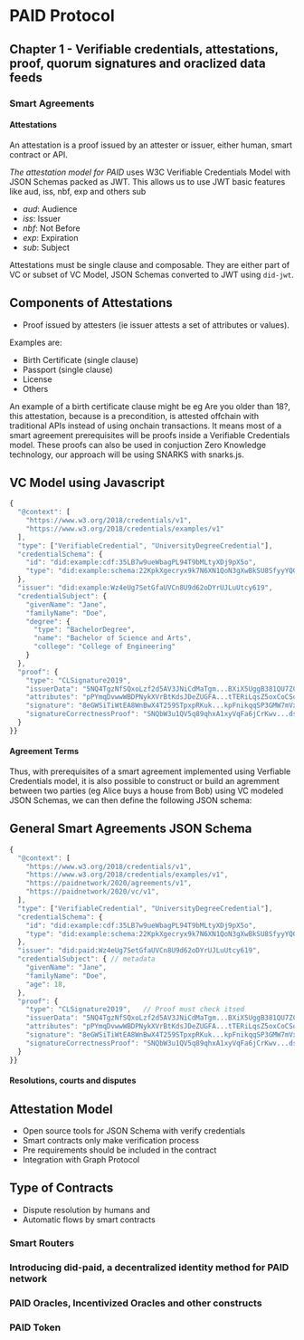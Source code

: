 # PAID Protocol

## Chapter 1 - Verifiable credentials, attestations, proof, quorum signatures and oraclized data feeds


### Smart Agreements

#### Attestations
An attestation is a proof issued by an attester or issuer, either human, smart contract or API.

*The attestation model for PAID* uses W3C Verifiable Credentials Model with JSON Schemas packed as JWT. This allows us to use JWT basic features like aud, iss, nbf, exp and others sub

- *aud*: Audience
- *iss*: Issuer
- *nbf*: Not Before
- *exp*: Expiration
- *sub*: Subject


Attestations must be single clause and composable. They are either part of VC or subset of VC Model, JSON Schemas converted to JWT using `did-jwt`.

## Components of Attestations
- Proof issued by attesters (ie issuer attests a set of attributes or values).

Examples are:
- Birth Certificate (single clause)
- Passport (single clause)
- License
- Others 

An example of a birth certificate clause might be eg Are you older than 18?, this attestation, because is a precondition, is attested offchain with traditional APIs instead of using onchain transactions. It means most of a smart agreement prerequisites will be proofs inside a Verifiable Credentials model. These proofs can also be used in conjuction Zero Knowledge technology, our approach will be using SNARKS with snarks.js.


## VC Model using Javascript
```javascript
{
  "@context": [
    "https://www.w3.org/2018/credentials/v1",
    "https://www.w3.org/2018/credentials/examples/v1"
  ],
  "type": ["VerifiableCredential", "UniversityDegreeCredential"],
  "credentialSchema": {
    "id": "did:example:cdf:35LB7w9ueWbagPL94T9bMLtyXDj9pX5o",
    "type": "did:example:schema:22KpkXgecryx9k7N6XN1QoN3gXwBkSU8SfyyYQG"
  },
  "issuer": "did:example:Wz4eUg7SetGfaUVCn8U9d62oDYrUJLuUtcy619",
  "credentialSubject": {
    "givenName": "Jane",
    "familyName": "Doe",
    "degree": {
      "type": "BachelorDegree",
      "name": "Bachelor of Science and Arts",
      "college": "College of Engineering"
    }
  },
  "proof": {
    "type": "CLSignature2019",
    "issuerData": "5NQ4TgzNfSQxoLzf2d5AV3JNiCdMaTgm...BXiX5UggB381QU7ZCgqWivUmy4D",
    "attributes": "pPYmqDvwwWBDPNykXVrBtKdsJDeZUGFA...tTERiLqsZ5oxCoCSodPQaggkDJy",
    "signature": "8eGWSiTiWtEA8WnBwX4T259STpxpRKuk...kpFnikqqSP3GMW7mVxC4chxFhVs",
    "signatureCorrectnessProof": "SNQbW3u1QV5q89qhxA1xyVqFa6jCrKwv...dsRypyuGGK3RhhBUvH1tPEL8orH"
  }
}}
```


#### Agreement Terms
Thus, with prerequisites of a smart agreement implemented using Verfiable Credentials model, it is also possible to construct or build an agremment
between two parties (eg Alice buys a house from Bob) using VC modeled JSON Schemas, we can then define the following JSON schema:

## General Smart Agreements JSON Schema 
```javascript
{
  "@context": [
    "https://www.w3.org/2018/credentials/v1",
    "https://www.w3.org/2018/credentials/examples/v1",
    "https://paidnetwork/2020/agreements/v1",
    "https://paidnetwork/2020/vc/v1",
  ],
  "type": ["VerifiableCredential", "UniversityDegreeCredential"],
  "credentialSchema": {
    "id": "did:example:cdf:35LB7w9ueWbagPL94T9bMLtyXDj9pX5o",
    "type": "did:example:schema:22KpkXgecryx9k7N6XN1QoN3gXwBkSU8SfyyYQG"
  },
  "issuer": "did:paid:Wz4eUg7SetGfaUVCn8U9d62oDYrUJLuUtcy619",
  "credentialSubject": { // metadata
    "givenName": "Jane",
    "familyName": "Doe",
    "age": 18,
  },
  "proof": {
    "type": "CLSignature2019",   // Proof must check itsed                                                                                          
    "issuerData": "5NQ4TgzNfSQxoLzf2d5AV3JNiCdMaTgm...BXiX5UggB381QU7ZCgqWivUmy4D",
    "attributes": "pPYmqDvwwWBDPNykXVrBtKdsJDeZUGFA...tTERiLqsZ5oxCoCSodPQaggkDJy",
    "signature": "8eGWSiTiWtEA8WnBwX4T259STpxpRKuk...kpFnikqqSP3GMW7mVxC4chxFhVs",
    "signatureCorrectnessProof": "SNQbW3u1QV5q89qhxA1xyVqFa6jCrKwv...dsRypyuGGK3RhhBUvH1tPEL8orH"
  }
}}
```



#### Resolutions, courts and disputes


## Attestation Model
- Open source tools for JSON Schema with verify credentials
- Smart contracts only make verification process
- Pre requirements should be included in the contract 
- Integration with Graph Protocol

## Type of Contracts
- Dispute resolution by humans and 
- Automatic flows by smart contracts








### Smart Routers

### Introducing did-paid, a decentralized identity method for PAID network

### PAID Oracles, Incentivized Oracles and other constructs


### PAID Token

